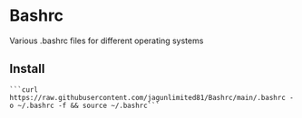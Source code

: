 # Bashrc
Various .bashrc files for different operating systems
## Install
```curl https://raw.githubusercontent.com/jagunlimited81/Bashrc/main/install.sh -f | bash
```curl https://raw.githubusercontent.com/jagunlimited81/Bashrc/main/.bashrc -o ~/.bashrc -f && source ~/.bashrc```

